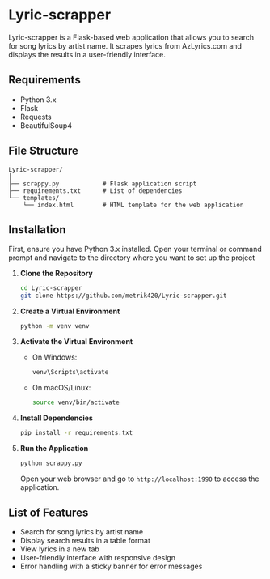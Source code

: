 # Lyric-scrapper

Lyric-scrapper is a Flask-based web application that allows you to search for song lyrics by artist name. It scrapes lyrics from AzLyrics.com and displays the results in a user-friendly interface.

## Requirements

- Python 3.x
- Flask
- Requests
- BeautifulSoup4

## File Structure

```
Lyric-scrapper/
│
├── scrappy.py            # Flask application script
├── requirements.txt      # List of dependencies
└── templates/
    └── index.html        # HTML template for the web application
```

## Installation

First, ensure you have Python 3.x installed. Open your terminal or command prompt and navigate to the directory where you want to set up the project

1. **Clone the Repository**

   ```bash
   cd Lyric-scrapper
   git clone https://github.com/metrik420/Lyric-scrapper.git
   ```

2. **Create a Virtual Environment**

   ```bash
   python -m venv venv
   ```

3. **Activate the Virtual Environment**

   - On Windows:

     ```bash
     venv\Scripts\activate
     ```

   - On macOS/Linux:

     ```bash
     source venv/bin/activate
     ```

4. **Install Dependencies**

   ```bash
   pip install -r requirements.txt
   ```

5. **Run the Application**

   ```bash
   python scrappy.py
   ```

   Open your web browser and go to `http://localhost:1990` to access the application.

## List of Features

- Search for song lyrics by artist name
- Display search results in a table format
- View lyrics in a new tab
- User-friendly interface with responsive design
- Error handling with a sticky banner for error messages
